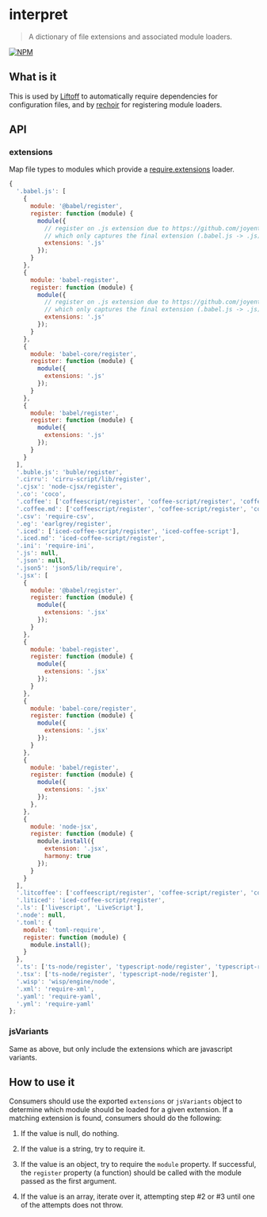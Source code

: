 # interpret
> A dictionary of file extensions and associated module loaders.

[![NPM](https://nodei.co/npm/interpret.png)](https://nodei.co/npm/interpret/)

## What is it
This is used by [Liftoff](http://github.com/tkellen/node-liftoff) to automatically require dependencies for configuration files, and by [rechoir](http://github.com/tkellen/node-rechoir) for registering module loaders.

## API

### extensions
Map file types to modules which provide a [require.extensions] loader.

```js
{
  '.babel.js': [
    {
      module: '@babel/register',
      register: function (module) {
        module({
          // register on .js extension due to https://github.com/joyent/node/blob/v0.12.0/lib/module.js#L353
          // which only captures the final extension (.babel.js -> .js)
          extensions: '.js'
        });
      }
    },
    {
      module: 'babel-register',
      register: function (module) {
        module({
          // register on .js extension due to https://github.com/joyent/node/blob/v0.12.0/lib/module.js#L353
          // which only captures the final extension (.babel.js -> .js)
          extensions: '.js'
        });
      }
    },
    {
      module: 'babel-core/register',
      register: function (module) {
        module({
          extensions: '.js'
        });
      }
    },
    {
      module: 'babel/register',
      register: function (module) {
        module({
          extensions: '.js'
        });
      }
    }
  ],
  '.buble.js': 'buble/register',
  '.cirru': 'cirru-script/lib/register',
  '.cjsx': 'node-cjsx/register',
  '.co': 'coco',
  '.coffee': ['coffeescript/register', 'coffee-script/register', 'coffeescript', 'coffee-script'],
  '.coffee.md': ['coffeescript/register', 'coffee-script/register', 'coffeescript', 'coffee-script'],
  '.csv': 'require-csv',
  '.eg': 'earlgrey/register',
  '.iced': ['iced-coffee-script/register', 'iced-coffee-script'],
  '.iced.md': 'iced-coffee-script/register',
  '.ini': 'require-ini',
  '.js': null,
  '.json': null,
  '.json5': 'json5/lib/require',
  '.jsx': [
    {
      module: '@babel/register',
      register: function (module) {
        module({
          extensions: '.jsx'
        });
      }
    },
    {
      module: 'babel-register',
      register: function (module) {
        module({
          extensions: '.jsx'
        });
      }
    },
    {
      module: 'babel-core/register',
      register: function (module) {
        module({
          extensions: '.jsx'
        });
      }
    },
    {
      module: 'babel/register',
      register: function (module) {
        module({
          extensions: '.jsx'
        });
      },
    },
    {
      module: 'node-jsx',
      register: function (module) {
        module.install({
          extension: '.jsx',
          harmony: true
        });
      }
    }
  ],
  '.litcoffee': ['coffeescript/register', 'coffee-script/register', 'coffeescript', 'coffee-script'],
  '.liticed': 'iced-coffee-script/register',
  '.ls': ['livescript', 'LiveScript'],
  '.node': null,
  '.toml': {
    module: 'toml-require',
    register: function (module) {
      module.install();
    }
  },
  '.ts': ['ts-node/register', 'typescript-node/register', 'typescript-register', 'typescript-require'],
  '.tsx': ['ts-node/register', 'typescript-node/register'],
  '.wisp': 'wisp/engine/node',
  '.xml': 'require-xml',
  '.yaml': 'require-yaml',
  '.yml': 'require-yaml'
};
```

### jsVariants
Same as above, but only include the extensions which are javascript variants.

## How to use it

Consumers should use the exported `extensions` or `jsVariants` object to determine which module should be loaded for a given extension. If a matching extension is found, consumers should do the following:

1. If the value is null, do nothing.

2. If the value is a string, try to require it.

3. If the value is an object, try to require the `module` property. If successful, the `register` property (a function) should be called with the module passed as the first argument.

4. If the value is an array, iterate over it, attempting step #2 or #3 until one of the attempts does not throw.

[require.extensions]: http://nodejs.org/api/globals.html#globals_require_extensions
